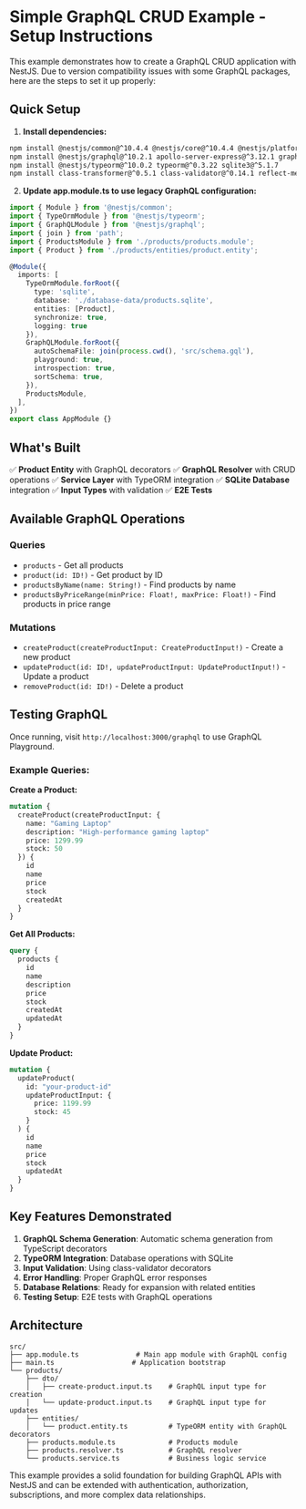 # Simple GraphQL CRUD Example - Setup Instructions

This example demonstrates how to create a GraphQL CRUD application with NestJS. Due to version compatibility issues with some GraphQL packages, here are the steps to set it up properly:

## Quick Setup

1. **Install dependencies:**
```bash
npm install @nestjs/common@^10.4.4 @nestjs/core@^10.4.4 @nestjs/platform-express@^10.4.4
npm install @nestjs/graphql@^10.2.1 apollo-server-express@^3.12.1 graphql@^16.8.1
npm install @nestjs/typeorm@^10.0.2 typeorm@^0.3.22 sqlite3@^5.1.7
npm install class-transformer@^0.5.1 class-validator@^0.14.1 reflect-metadata@^0.2.2 rxjs@^7.8.1
```

2. **Update app.module.ts to use legacy GraphQL configuration:**
```typescript
import { Module } from '@nestjs/common';
import { TypeOrmModule } from '@nestjs/typeorm';
import { GraphQLModule } from '@nestjs/graphql';
import { join } from 'path';
import { ProductsModule } from './products/products.module';
import { Product } from './products/entities/product.entity';

@Module({
  imports: [
    TypeOrmModule.forRoot({
      type: 'sqlite',
      database: './database-data/products.sqlite',
      entities: [Product],
      synchronize: true,
      logging: true
    }),
    GraphQLModule.forRoot({
      autoSchemaFile: join(process.cwd(), 'src/schema.gql'),
      playground: true,
      introspection: true,
      sortSchema: true,
    }),
    ProductsModule,
  ],
})
export class AppModule {}
```

## What's Built

✅ **Product Entity** with GraphQL decorators
✅ **GraphQL Resolver** with CRUD operations
✅ **Service Layer** with TypeORM integration
✅ **SQLite Database** integration
✅ **Input Types** with validation
✅ **E2E Tests** 

## Available GraphQL Operations

### Queries
- `products` - Get all products
- `product(id: ID!)` - Get product by ID
- `productsByName(name: String!)` - Find products by name
- `productsByPriceRange(minPrice: Float!, maxPrice: Float!)` - Find products in price range

### Mutations
- `createProduct(createProductInput: CreateProductInput!)` - Create a new product
- `updateProduct(id: ID!, updateProductInput: UpdateProductInput!)` - Update a product
- `removeProduct(id: ID!)` - Delete a product

## Testing GraphQL

Once running, visit `http://localhost:3000/graphql` to use GraphQL Playground.

### Example Queries:

**Create a Product:**
```graphql
mutation {
  createProduct(createProductInput: {
    name: "Gaming Laptop"
    description: "High-performance gaming laptop"
    price: 1299.99
    stock: 50
  }) {
    id
    name
    price
    stock
    createdAt
  }
}
```

**Get All Products:**
```graphql
query {
  products {
    id
    name
    description
    price
    stock
    createdAt
    updatedAt
  }
}
```

**Update Product:**
```graphql
mutation {
  updateProduct(
    id: "your-product-id"
    updateProductInput: {
      price: 1199.99
      stock: 45
    }
  ) {
    id
    name
    price
    stock
    updatedAt
  }
}
```

## Key Features Demonstrated

1. **GraphQL Schema Generation**: Automatic schema generation from TypeScript decorators
2. **TypeORM Integration**: Database operations with SQLite
3. **Input Validation**: Using class-validator decorators
4. **Error Handling**: Proper GraphQL error responses
5. **Database Relations**: Ready for expansion with related entities
6. **Testing Setup**: E2E tests with GraphQL operations

## Architecture

```
src/
├── app.module.ts              # Main app module with GraphQL config
├── main.ts                   # Application bootstrap
└── products/
    ├── dto/
    │   ├── create-product.input.ts    # GraphQL input type for creation
    │   └── update-product.input.ts    # GraphQL input type for updates
    ├── entities/
    │   └── product.entity.ts          # TypeORM entity with GraphQL decorators
    ├── products.module.ts             # Products module
    ├── products.resolver.ts           # GraphQL resolver
    └── products.service.ts            # Business logic service
```

This example provides a solid foundation for building GraphQL APIs with NestJS and can be extended with authentication, authorization, subscriptions, and more complex data relationships.
